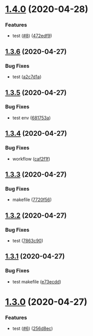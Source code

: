 # [1.4.0](https://github.com/zephyrmathias/next-ebs/compare/v1.3.6...v1.4.0) (2020-04-28)


### Features

* test ([#8](https://github.com/zephyrmathias/next-ebs/issues/8)) ([472edf9](https://github.com/zephyrmathias/next-ebs/commit/472edf925265cece99bf9c770e9f57b641fe989e))

## [1.3.6](https://github.com/zephyrmathias/next-ebs/compare/v1.3.5...v1.3.6) (2020-04-27)


### Bug Fixes

* test ([a2c7d1a](https://github.com/zephyrmathias/next-ebs/commit/a2c7d1aabfa7d44981d3848ae18d026000f2b45b))

## [1.3.5](https://github.com/zephyrmathias/next-ebs/compare/v1.3.4...v1.3.5) (2020-04-27)


### Bug Fixes

* test env ([681753a](https://github.com/zephyrmathias/next-ebs/commit/681753a920c630196809a7c50c8c7b0add0e341b))

## [1.3.4](https://github.com/zephyrmathias/next-ebs/compare/v1.3.3...v1.3.4) (2020-04-27)


### Bug Fixes

* workflow ([caf2f1f](https://github.com/zephyrmathias/next-ebs/commit/caf2f1f20fd38eea2c4560e3fa9792982750aa5a))

## [1.3.3](https://github.com/zephyrmathias/next-ebs/compare/v1.3.2...v1.3.3) (2020-04-27)


### Bug Fixes

* makefile ([7720f56](https://github.com/zephyrmathias/next-ebs/commit/7720f565dc01ce140a07e62a4fe16c57dbed3a5a))

## [1.3.2](https://github.com/zephyrmathias/next-ebs/compare/v1.3.1...v1.3.2) (2020-04-27)


### Bug Fixes

* test ([7863c90](https://github.com/zephyrmathias/next-ebs/commit/7863c9003fc332e9e8177b108652a077efbbbda3))

## [1.3.1](https://github.com/zephyrmathias/next-ebs/compare/v1.3.0...v1.3.1) (2020-04-27)


### Bug Fixes

* test makefile ([e73ecdd](https://github.com/zephyrmathias/next-ebs/commit/e73ecddb9e836a2f30786a73c896b13ef5eefe38))

# [1.3.0](https://github.com/zephyrmathias/next-ebs/compare/v1.2.0...v1.3.0) (2020-04-27)


### Features

* test ([#6](https://github.com/zephyrmathias/next-ebs/issues/6)) ([256d8ec](https://github.com/zephyrmathias/next-ebs/commit/256d8eccb589ff18d3e4aa2a45781a9985fc024a))

